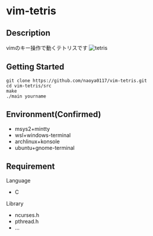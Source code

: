 # vim-tetris
## Description
vimのキー操作で動くテトリスです
![tetris]("https://github.com/naoya0117/vim-tetris/blob/image/tetris.png?raw=true" "tetris")
## Getting Started
```
git clone https://github.com/naoya0117/vim-tetris.git
cd vim-tetris/src
make
./main yourname
```
## Environment(Confirmed)
- msys2+mintty
- wsl+windows-terminal
- archlinux+konsole
- ubuntu+gnome-terminal
## Requirement
Language
- C

Library
- ncurses.h
- pthread.h
- ...
